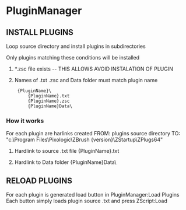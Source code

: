 # PluginManager



## INSTALL PLUGINS

Loop source directory and install plugins in subdirectories

Only plugins matching these conditions will be installed

1. *.zsc file exists -- THIS ALLOWS AVOID INSTALATION OF PLUGIN

1. Names of .txt .zsc and Data folder must match plugin name

		{PluginName}\
			{PluginName}.txt
			{PluginName}.zsc
			{PluginName}Data\



### How it works
For each plugin are harlinks created
	FROM: plugins source directory
	TO:   "c:\Program Files\Pixologic\ZBrush {version}\ZStartup\ZPlugs64\"

1. Hardlink to source .txt file {PluginName}.txt

1. Hardlink to Data folder {PluginName}Data\


## RELOAD PLUGINS

For each plugin is generated load button in PluginManager:Load Plugins
 Each button simply loads plugin source .txt and press  ZScript:Load